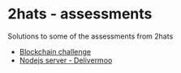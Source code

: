 # 2hats - assessments

Solutions to some of the assessments from 2hats

- [Blockchain challenge](blockchain-challenge)
- [Nodejs server - Delivermoo](nodejs-server-delivermoo)